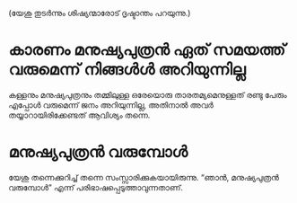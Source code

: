 (യേശു തുടർന്നും ശിഷ്യന്മാരോട് ദൃഷ്ടാന്തം പറയുന്നു.)
# കാരണം മനുഷ്യപുത്രൻ ഏത് സമയത്ത് വരുമെന്ന് നിങ്ങൾൾ അറിയുന്നില്ല
കള്ളനും മനുഷ്യപുത്രനും തമ്മിലുള്ള ഒരേയൊരു താരതമ്യമെനുള്ളത് രണ്ടു പേരും എപ്പോൾ വരുമെന്ന് ജനം അറിയുന്നില്ല, അതിനാൽ അവർ തയ്യാറായിരിക്കേണ്ടത് ആവിശ്യം തന്നെ.
# മനുഷ്യപുത്രൻ വരുമ്പോൾ
യേശു തന്നെക്കുറിച്ച് തന്നെ സംസ്സാരിക്കുകയായിരുന്നു. “ഞാൻ, മനുഷ്യപുത്രൻ വരുമ്പോൾ” എന്ന് പരിഭാഷപ്പെടുത്താവുന്നതാണ്.
